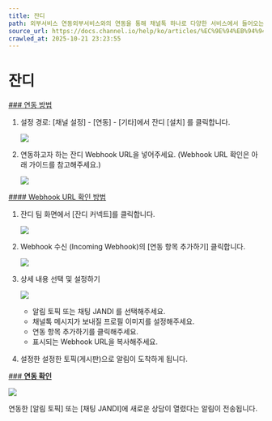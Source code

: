 ```yaml
---
title: 잔디
path: 외부서비스 연동외부서비스와의 연동을 통해 채널톡 하나로 다양한 서비스에서 들어오는 고객과의 상담을 관리해보세요.18개의 아티클 > 잔디잔디과 채널톡을 연동하면, 상담이 인입되었을 때 잔디의 토픽(게시판)으로 바로 알림이 오게 되어, 놓치지 않고 고객문의를 확인할 수 있어요!
source_url: https://docs.channel.io/help/ko/articles/%EC%9E%94%EB%94%94-e8e7aee4
crawled_at: 2025-10-21 23:23:55
---
```


# 잔디

[### 연동 방법](#연동-방법)

1. 설정 경로: [채널 설정] - [연동] - [기타]에서 잔디 [설치] 를 클릭합니다.

   ![](https://cf.channel.io/document/spaces/6/articles/73/revisions/214/usermedia/662b0fb17603134302bf)
2. 연동하고자 하는 잔디 Webhook URL을 넣어주세요. (Webhook URL 확인은 아래 가이드를 참고해주세요.)

   ![](https://cf.channel.io/document/spaces/6/articles/73/revisions/214/usermedia/662b0fb1a00bd616609c)

[#### Webhook URL 확인 방법](#webhook-url-확인-방법)

1. 잔디 팀 화면에서 [잔디 커넥트]를 클릭합니다.

   ![](https://cf.channel.io/document/spaces/6/articles/73/revisions/214/usermedia/662b0fb1d7ea0ecdc2e6)
2. Webhook 수신 (Incoming Webhook)의 [연동 항목 추가하기] 클릭합니다.

   ![](https://cf.channel.io/document/spaces/6/articles/73/revisions/214/usermedia/662b0fb21d398b3e468e)
3. 상세 내용 선택 및 설정하기

   ![](https://cf.channel.io/document/spaces/6/articles/73/revisions/214/usermedia/662b0fb24a9d2a56b390)

   * 알림 토픽 또는 채팅 JANDI 를 선택해주세요.
   * 채널톡 메시지가 보내질 프로필 이미지를 설정해주세요.
   * 연동 항목 추가하기를 클릭해주세요.
   * 표시되는 Webhook URL을 복사해주세요.
4. 설정한 설정한 토픽(게시판)으로 알림이 도착하게 됩니다.

[### **연동 확인**](#연동-확인)

![](https://cf.channel.io/document/spaces/6/articles/73/revisions/214/usermedia/662b0fb276731c169e8d)

연동한 [알림 토픽] 또는 [채팅 JANDI]에 새로운 상담이 열렸다는 알림이 전송됩니다.